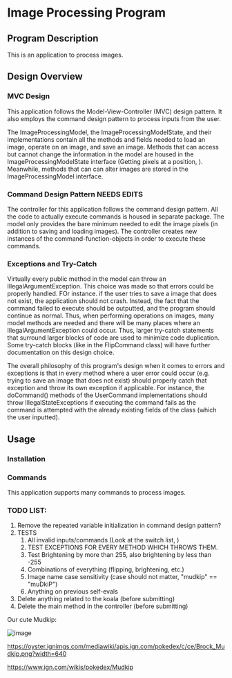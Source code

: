 # Image Processing Program

## Program Description

This is an application to process images.

## Design Overview
### MVC Design
This application follows the Model-View-Controller (MVC) design pattern. 
It also employs the command design pattern to process inputs from the user. 

The ImageProcessingModel, the ImageProcessingModelState, and their implementations contain
all the methods and fields needed to load an image, operate on an image, and save an image.
Methods that can access but cannot change the information in the model are housed in the
ImageProcessingModelState interface (Getting pixels at a position, ). Meanwhile, methods that can 
can alter images are stored in the ImageProcessingModel interface.

### Command Design Pattern NEEDS EDITS
The controller for this application follows the command design pattern. All the code
to actually execute commands is housed in separate package. The model only provides the bare
minimum needed to edit the image pixels (in addition to saving and loading images). The controller
creates new instances of the command-function-objects in order to execute these commands.

### Exceptions and Try-Catch

Virtually every public method in the model can throw an IllegalArgumentException. This choice was 
made so that errors could be properly handled. FOr instance. if the user tries to save a image
that does not exist, the application should not crash. Instead, the fact that the command
failed to execute should be outputted, and the program should continue as normal. Thus, when 
performing operations on images, many model methods are needed and there will be many places where
an IllegalArgumentException could occur. Thus, larger try-catch statements that surround larger
blocks of code are used to minimize code duplication. Some try-catch blocks (like in the 
FlipCommand class) will have further documentation on this design choice.

The overall philosophy of this program's design when it comes to errors and exceptions
is that in every method where a user error could occur (e.g. trying to save an image that
does not exist) should properly catch that exception and throw its own exception if applicable.
For instance, the doCommand() methods of the UserCommand implementations should throw 
IllegalStateExceptions if executing the command fails as the command is attempted with 
the already existing fields of the class (which the user inputted). 


## Usage

### Installation

### Commands
This application supports many commands to process images. 

### TODO LIST:
1. Remove the repeated variable initialization in command design pattern?
2. TESTS
   1. All invalid inputs/commands (Look at the switch list, )
   2. TEST EXCEPTIONS FOR EVERY METHOD WHICH THROWS THEM.
   3. Test Brightening by more than 255, also brightening by less than -255
   4. Combinations of everything (flipping, brightening, etc.)
   5. Image name case sensitivity (case should not matter, "mudkip" == "muDkiP")
   6. Anything on previous self-evals
3. Delete anything related to the koala (before submitting)
4. Delete the main method in the controller (before submitting)


Our cute Mudkip:
   
![image](https://user-images.githubusercontent.com/91173669/172420508-6c48594d-e49d-48df-986f-c9852c7d5313.png)

https://oyster.ignimgs.com/mediawiki/apis.ign.com/pokedex/c/ce/Brock_Mudkip.png?width=640

https://www.ign.com/wikis/pokedex/Mudkip
